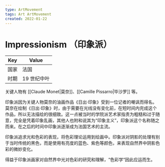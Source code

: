 ```yaml
---
type: ArtMovement
tags: Art ArtMovement
created: 2022-01-22
---
```


# Impressionism （印象派）

| Key  | Value       |
| ---- | ----------- |
| 国家 | 法国        |
| 时期 | 19 世纪中叶 |

关键人物有 [[Claude Monet|莫奈]]、[[Camille Pissarro|毕沙罗]] 等。

印象派因为关键人物莫奈的油画作品《日出·印象》受到一位记者的嘲讽而得名。莫奈在绘制《日出·印象》时，由于需要在光线没有变化前，在短时间内完成这个作品，所以无法描绘的很细致。这一点被当时的学院派艺术家指责为粗糙和过于随意，完全是凭着印象乱画，其他人也附和说其为“印象主义”，印象派这个名称随之而来。在之后的时间中印象派逐渐成为法国艺术的主流。

印象派追求光和色彩的表现，将色彩理论运用到绘画中。印象派对阴影的处理有别于当时传统的黑色，而是使用有亮度的蓝色、紫色等颜色，来表现自然界中阴影色彩的微妙变化。

得益于印象派画家对自然界中光对色彩的研究和理解，“色彩学“因此应运而生。
